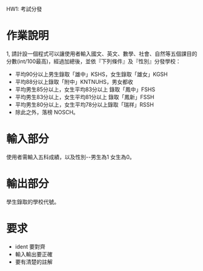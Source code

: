 HW1: 考試分發

# 作業說明

1, 請計設一個程式可以讓使用者輸入國文、英文、數學、社會、自然等五個課目的分數(int/100最高)，經過加總後，並依『下列條件』及『性別』分發學校：

- 平均90分以上男生錄取「雄中」KSHS，女生錄取「雄女」KGSH
- 平均88分以上錄取「附中」KNTNUHS，男女都收
- 平均男生85分以上，女生平均83分以上 錄取「鳳中」FSHS
- 平均男生83分以上，女生平均81分以上 錄取「鳳新」FSSH
- 平均男生80分以上，女生平均78分以上錄取「瑞祥」RSSH
- 除此之外，落榜 NOSCH。
# 輸入部分

使用者需輸入五科成績，以及性別--男生為1 女生為0。


# 輸出部分

學生錄取的學校代號。

# 要求
- ident 要對齊
- 輸入輸出要正確
- 要有清楚的註解

